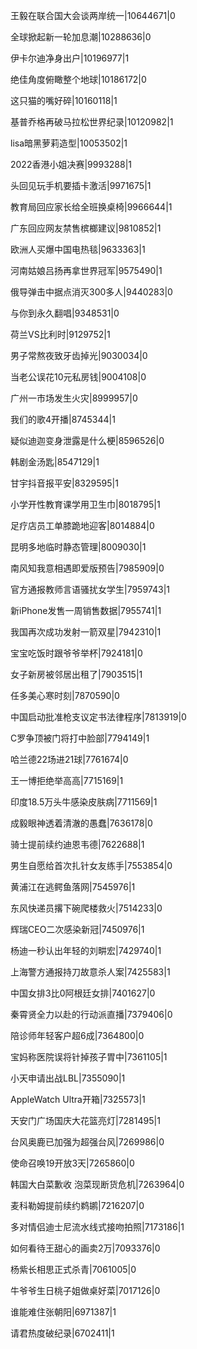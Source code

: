 王毅在联合国大会谈两岸统一|10644671|0

全球掀起新一轮加息潮|10288636|0

伊卡尔迪净身出户|10196977|1

绝佳角度俯瞰整个地球|10186172|0

这只猫的嘴好碎|10160118|1

基普乔格再破马拉松世界纪录|10120982|1

lisa暗黑萝莉造型|10053502|1

2022香港小姐决赛|9993288|1

头回见玩手机要插卡激活|9971675|1

教育局回应家长给全班换桌椅|9966644|1

广东回应网友禁售槟榔建议|9810852|1

欧洲人买爆中国电热毯|9633363|1

河南姑娘吕扬再拿世界冠军|9575490|1

俄导弹击中据点消灭300多人|9440283|0

与你到永久翻唱|9348531|0

荷兰VS比利时|9129752|1

男子常熬夜致牙齿掉光|9030034|0

当老公误花10元私房钱|9004108|0

广州一市场发生火灾|8999957|0

我们的歌4开播|8745344|1

疑似迪迦变身泄露是什么梗|8596526|0

韩剧金汤匙|8547129|1

甘宇抖音报平安|8329595|1

小学开性教育课学用卫生巾|8018795|1

足疗店员工单膝跪地迎客|8014884|0

昆明多地临时静态管理|8009030|1

南风知我意相遇即爱版预告|7985909|0

官方通报教师言语骚扰女学生|7959743|1

新iPhone发售一周销售数据|7955741|1

我国再次成功发射一箭双星|7942310|1

宝宝吃饭时跟爷爷举杯|7924181|0

女子新房被邻居出租了|7903515|1

任多美心寒时刻|7870590|0

中国启动批准枪支议定书法律程序|7813919|0

C罗争顶被门将打中脸部|7794149|1

哈兰德22场进21球|7761674|0

王一博拒绝举高高|7715169|1

印度18.5万头牛感染皮肤病|7711569|1

成毅眼神透着清澈的愚蠢|7636178|0

骑士提前续约迪恩韦德|7622688|1

男生自愿给首次扎针女友练手|7553854|0

黄浦江在逃鳄鱼落网|7545976|1

东风快递员撂下碗爬楼救火|7514233|0

辉瑞CEO二次感染新冠|7450976|1

杨迪一秒认出年轻的刘畊宏|7429740|1

上海警方通报持刀故意杀人案|7425583|1

中国女排3比0阿根廷女排|7401627|0

秦霄贤全力以赴的行动派直播|7379406|0

陪诊师年轻客户超6成|7364800|0

宝妈称医院误将针掉孩子胃中|7361105|1

小天申请出战LBL|7355090|1

AppleWatch Ultra开箱|7325573|1

天安门广场国庆大花篮亮灯|7281495|1

台风奥鹿已加强为超强台风|7269986|0

使命召唤19开放3天|7265860|0

韩国大白菜歉收 泡菜现断货危机|7263964|0

麦科勒姆提前续约鹈鹕|7216207|0

多对情侣迪士尼流水线式接吻拍照|7173186|1

如何看待王甜心的画卖2万|7093376|0

杨紫长相思正式杀青|7061005|0

牛爷爷生日桃子姐做桌好菜|7017126|0

谁能难住张朝阳|6971387|1

请君热度破纪录|6702411|1

